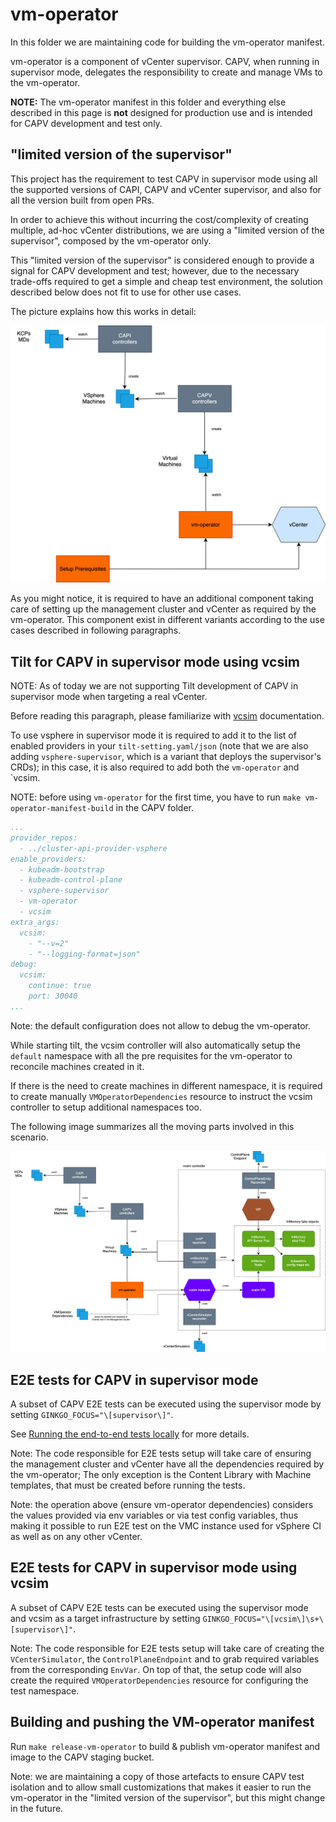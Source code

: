 # vm-operator

In this folder we are maintaining code for building the vm-operator manifest.

vm-operator is a component of vCenter supervisor.
CAPV, when running in supervisor mode, delegates the responsibility to create and manage VMs to the vm-operator.

**NOTE:** The vm-operator manifest in this folder and everything else described in this page is **not** designed for
production use and is intended for CAPV development and test only.

## "limited version of the supervisor"

This project has the requirement to test CAPV in supervisor mode using  all the supported versions of
CAPI, CAPV and vCenter supervisor, and also for all the version built from open PRs.

In order to achieve this without incurring the cost/complexity of creating multiple, ad-hoc vCenter distributions, 
we are using a "limited version of the supervisor", composed by the vm-operator only.

This "limited version of the supervisor" is considered enough to provide a signal for CAPV development and test; 
however, due to the necessary trade-offs required to get a simple and cheap test environment, the solution described below
does not fit to use for other use cases.

The picture explains how this works in detail:

![Architecture](architecture-part1.drawio.svg)

As you might notice, it is required to have an additional component taking care of setting up the management cluster
and vCenter as required by the vm-operator. This component exist in different variants according to the use cases
described in following paragraphs.

## Tilt for CAPV in supervisor mode using vcsim

NOTE: As of today we are not supporting Tilt development of CAPV in supervisor mode when targeting a real vCenter.

Before reading this paragraph, please familiarize with [vcsim](../vcsim/README.md) documentation.

To use vsphere in supervisor mode it is required to add it to the list of enabled providers in your `tilt-setting.yaml/json`
(note that we are also adding `vsphere-supervisor`, which is a variant that deploys the supervisor's CRDs);
in this case, it is also required to add both the `vm-operator` and `vcsim.

NOTE: before using `vm-operator` for the first time, you have to run `make vm-operator-manifest-build` in the CAPV folder.

```yaml
...
provider_repos:
  - ../cluster-api-provider-vsphere
enable_providers:
  - kubeadm-bootstrap
  - kubeadm-control-plane
  - vsphere-supervisor
  - vm-operator
  - vcsim
extra_args:
  vcsim:
    - "--v=2"
    - "--logging-format=json"
debug:
  vcsim:
    continue: true
    port: 30040
...
```

Note: the default configuration does not allow to debug the vm-operator.

While starting tilt, the vcsim controller will also automatically setup the `default` namespace with
all the pre requisites for the vm-operator to reconcile machines created in it.

If there is the need to create machines in different namespace, it is required to create manually
`VMOperatorDependencies` resource to instruct the vcsim controller to setup additional namespaces too.

The following image summarizes all the moving parts involved in this scenario.

![Architecture](architecture-part2.drawio.svg)

## E2E tests for CAPV in supervisor mode

A subset of CAPV E2E tests can be executed using the supervisor mode by setting `GINKGO_FOCUS="\[supervisor\]"`.

See [Running the end-to-end tests locally](https://cluster-api.sigs.k8s.io/developer/testing#running-the-end-to-end-tests-locally) for more details.

Note: The code responsible for E2E tests setup will take care of ensuring the management cluster
and vCenter have all the dependencies required by the vm-operator; The only exception is the Content Library with
Machine templates, that must be created before running the tests.

Note: the operation above (ensure vm-operator dependencies) considers the values provided via
env variables or via test config variables, thus making it possible to run E2E test on the VMC instance used
for vSphere CI as well as on any other vCenter.

## E2E tests for CAPV in supervisor mode using vcsim

A subset of CAPV E2E tests can be executed using the supervisor mode and vcsim as a target infrastructure by setting
`GINKGO_FOCUS="\[vcsim\]\s+\[supervisor\]"`.

Note: The code responsible for E2E tests setup will take care of creating the `VCenterSimulator`, the `ControlPlaneEndpoint`
and to grab required variables from the corresponding `EnvVar`. On top of that, the setup code will also 
create the required `VMOperatorDependencies` resource for configuring the test namespace.

## Building and pushing the VM-operator manifest

Run `make release-vm-operator` to build & publish vm-operator manifest and image to the CAPV staging bucket.

Note: we are maintaining a copy of those artefacts to ensure CAPV test isolation and to allow small customizations
that makes it easier to run the vm-operator in the "limited version of the supervisor", but this might change in the future.
